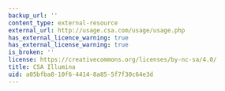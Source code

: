 ```yaml
---
backup_url: ''
content_type: external-resource
external_url: http://usage.csa.com/usage/usage.php
has_external_licence_warning: true
has_external_license_warning: true
is_broken: ''
license: https://creativecommons.org/licenses/by-nc-sa/4.0/
title: CSA Illumina
uid: a05bfba8-10f6-4414-8a85-5f7f30c64e3d
---
```

